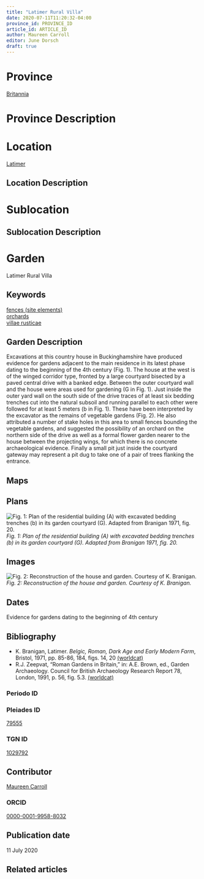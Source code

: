 ```yaml
---
title: "Latimer Rural Villa"
date: 2020-07-11T11:20:32-04:00
province_id: PROVINCE_ID
article_id: ARTICLE_ID
author: Maureen Carroll
editor: June Dorsch
draft: true
---
```


# Province

[Britannia](/province/britannia/)

# Province Description


# Location

[Latimer](https://pleiades.stoa.org/places/79555)

## Location Description

<!-- LEAVE THIS BLANK FOR NOW -->

# Sublocation

<!--
[AREA WITHIN LOCATION, LIKE “PALATINE HILL”](GEOREFERENCE LINK)
A sublocation is any area larger than an individual garden, but located within a location. I would always try to include a link to a controlled vocabulary here if possible. This ID may well be different from the Garden ID, e.g., Pompeii versus a Garden in one of the houses which has its own Pleiades ID.
-->

## Sublocation Description

<!-- DESCRIPTION -->

# Garden

Latimer Rural Villa

## Keywords

[fences (site elements)](http://vocab.getty.edu/page/aat/300005044)    
[orchards](http://vocab.getty.edu/page/aat/300008890)   
[villae rusticae](http://vocab.getty.edu/page/aat/300005518)        

## Garden Description

Excavations at this country house in Buckinghamshire have produced evidence for gardens adjacent to the main residence in its latest phase dating to the beginning of the 4th century (Fig. 1). The house at the west is of the winged corridor type, fronted by a large courtyard bisected by a paved central drive with a banked edge. Between the outer courtyard wall and the house were areas used for gardening (G in Fig. 1). Just inside the outer yard wall on the south side of the drive traces of at least six bedding trenches cut into the natural subsoil and running parallel to each other were followed for at least 5 meters (b in Fig. 1). These have been interpreted by the excavator as the remains of vegetable gardens (Fig. 2). He also attributed a number of stake holes in this area to small fences bounding the vegetable gardens, and suggested the possibility of an orchard on the northern side of the drive as well as a formal flower garden nearer to the house between the projecting wings, for which there is no concrete archaeological evidence. Finally a small pit just inside the courtyard gateway may represent a pit dug to take one of a pair of trees flanking the entrance.

## Maps

<!--
![ALT_TEXT](IMG_URL)
*CAPTION*
-->

## Plans

![Fig. 1: Plan of the residential building (A) with excavated bedding trenches (b) in its garden courtyard (G). Adapted from Branigan 1971, fig. 20.](/images/Latimer_fig_14_or_10.1a.jpg)
*Fig. 1: Plan of the residential building (A) with excavated bedding trenches (b) in its garden courtyard (G). Adapted from Branigan 1971, fig. 20.*

## Images

![Fig. 2: Reconstruction of the house and garden. Courtesy of K. Branigan.](/images/Latimer_fig_15_or_10.1b.jpg)
*Fig. 2: Reconstruction of the house and garden. Courtesy of K. Branigan.*

## Dates

Evidence for gardens dating to the beginning of 4th century

## Bibliography

*  K. Branigan, Latimer. *Belgic, Roman, Dark Age and Early Modern Farm*, Bristol, 1971, pp. 85-86, 184, figs. 14, 20 [(worldcat)](http://www.worldcat.org/oclc/462254320)
* R.J. Zeepvat, “Roman Gardens in Britain,” in: A.E. Brown, ed., Garden Archaeology. Council for British Archaeology Research Report 78, London, 1991, p. 56, fig. 5.3. [(worldcat)](http://www.worldcat.org/oclc/246578144)

### Periodo ID

<!-- [PERIODO_ID](https://pleiades.stoa.org/places/PLEIADES_ID) -->

### Pleiades ID

[79555](https://pleiades.stoa.org/places/79555)

### TGN ID

[1029792](http://vocab.getty.edu/page/tgn/1029792)

## Contributor

[Maureen Carroll](https://www.sheffield.ac.uk/archaeology/our-people/academic-staff/maureen-carroll)

### ORCID

[0000-0001-9958-8032](https://orcid.org/0000-0001-9958-8032)

## Publication date

11 July 2020

## Related articles

<!-- Links to other related articles. Leave blank for now -->
